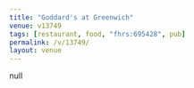 ```yaml
---
title: "Goddard's at Greenwich"
venue: v13749
tags: [restaurant, food, "fhrs:695428", pub]
permalink: /v/13749/
layout: venue
---
```

null